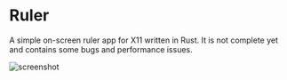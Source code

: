 # Ruler
A simple on-screen ruler app for X11 written in Rust. It is not complete yet and contains some bugs and performance issues.


![screenshot](https://github.com/lemondead1/ruler/assets/53142119/f0dc7a64-e986-4f57-86ae-8477ff16daf5)
